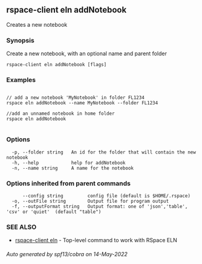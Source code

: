 ## rspace-client eln addNotebook

Creates a new notebook

### Synopsis

Create a new notebook, with an optional name and parent folder
	

```
rspace-client eln addNotebook [flags]
```

### Examples

```

// add a new notebook 'MyNotebook' in folder FL1234
rspace eln addNotebook --name MyNotebook --folder FL1234

//add an unnamed notebook in home folder
rspace eln addNotebook
	
```

### Options

```
  -p, --folder string   An id for the folder that will contain the new notebook
  -h, --help            help for addNotebook
  -n, --name string     A name for the notebook
```

### Options inherited from parent commands

```
      --config string         config file (default is $HOME/.rspace)
  -o, --outFile string        Output file for program output
  -f, --outputFormat string   Output format: one of 'json','table', 'csv' or 'quiet'  (default "table")
```

### SEE ALSO

* [rspace-client eln](rspace-client_eln.md)	 - Top-level command to work with RSpace ELN

###### Auto generated by spf13/cobra on 14-May-2022
